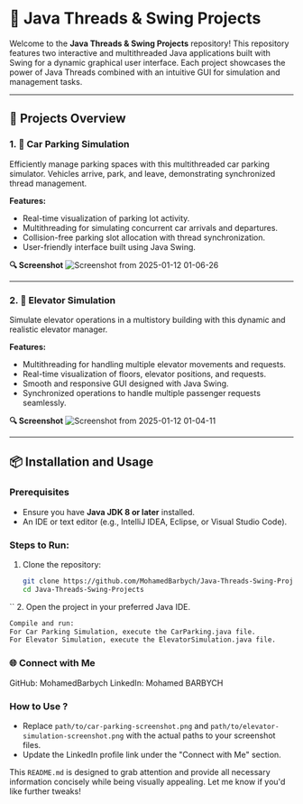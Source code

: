 # 🚀 Java Threads & Swing Projects

Welcome to the **Java Threads & Swing Projects** repository! This repository features two interactive and multithreaded Java applications built with Swing for a dynamic graphical user interface. Each project showcases the power of Java Threads combined with an intuitive GUI for simulation and management tasks.

---

## 🌟 Projects Overview

### 1. 🚗 **Car Parking Simulation**
Efficiently manage parking spaces with this multithreaded car parking simulator. Vehicles arrive, park, and leave, demonstrating synchronized thread management.

**Features:**
- Real-time visualization of parking lot activity.
- Multithreading for simulating concurrent car arrivals and departures.
- Collision-free parking slot allocation with thread synchronization.
- User-friendly interface built using Java Swing.

**🔍 Screenshot**
![Screenshot from 2025-01-12 01-06-26](https://github.com/user-attachments/assets/ec22281c-44a1-406c-81b1-b01f81744dcc)

---

### 2. 🏢 **Elevator Simulation**
Simulate elevator operations in a multistory building with this dynamic and realistic elevator manager.

**Features:**
- Multithreading for handling multiple elevator movements and requests.
- Real-time visualization of floors, elevator positions, and requests.
- Smooth and responsive GUI designed with Java Swing.
- Synchronized operations to handle multiple passenger requests seamlessly.

**🔍 Screenshot**
![Screenshot from 2025-01-12 01-04-11](https://github.com/user-attachments/assets/29631fbf-df75-422f-b295-6110cfb2c9bf)

---

## 📦 Installation and Usage

### Prerequisites
- Ensure you have **Java JDK 8 or later** installed.
- An IDE or text editor (e.g., IntelliJ IDEA, Eclipse, or Visual Studio Code).

### Steps to Run:
1. Clone the repository:
   ```bash
   git clone https://github.com/MohamedBarbych/Java-Threads-Swing-Projects.git
   cd Java-Threads-Swing-Projects
``
2. Open the project in your preferred Java IDE.
```bash
Compile and run:
For Car Parking Simulation, execute the CarParking.java file.
For Elevator Simulation, execute the ElevatorSimulation.java file.
```

### 🌐 Connect with Me
GitHub: MohamedBarbych
LinkedIn: Mohamed BARBYCH


### How to Use ?
- Replace `path/to/car-parking-screenshot.png` and `path/to/elevator-simulation-screenshot.png` with the actual paths to your screenshot files.
- Update the LinkedIn profile link under the "Connect with Me" section. 

This `README.md` is designed to grab attention and provide all necessary information concisely while being visually appealing. Let me know if you'd like further tweaks!

